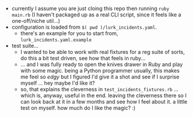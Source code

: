 - currently I assume you are just cloing this repo then running `ruby main.rb` (I haven't packaged up as a real CLI script, since it feels like a one-off/niche util...)
- configuration is loaded from `$( pwd )/lurk_incidents.yaml`.
    - there's an example for you to start from, `lurk_incidents.yaml.example`
- test suite...
    - I wanted to be able to work with real fixtures for a reg suite of sorts, do this a bit test driven, see how that feels in ruby...
    - ... and I was fully ready to open the knives drawer in Ruby and play with some magic. being a Python programmer usually, this makes me feel so _edgy_ but I figured I'd give it a shot and see if I surprise myself ... hey maybe I'd like it?
    - so, that explains the cleverness in `test_incidents_fixtures.rb` ... which is, anyway, useful in the end. leaving the cleverness there so I can look back at it in a few months and see how I feel about it. a little test on myself. how much do I like the magic? :)
